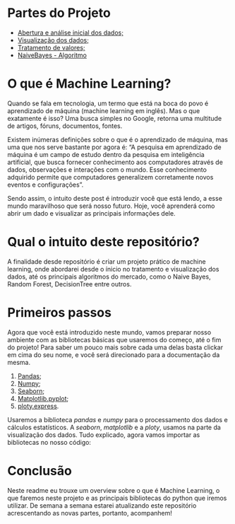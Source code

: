  # Partes do Projeto
 * [Abertura e análise inicial dos dados;](https://github.com/DevShy/MachineLearningProject/blob/main/parte1/abertura_an%C3%A1lise_dados.md)  
 * [Visualização dos dados;](https://github.com/DevShy/MachineLearningProject/blob/main/parte2/visualizacao_dados.md)  
 * [Tratamento de valores;](https://github.com/DevShy/MachineLearningProject/blob/main/parte3/tratamento_valores.md)  
 * [NaiveBayes - Algoritmo](https://github.com/DevShy/MachineLearningProject/blob/main/parte4/naivebayes.md)  

# O que é Machine Learning?

Quando se fala em tecnologia, um termo que está na boca do povo é aprendizado de máquina (machine learning em inglês). Mas o que exatamente é isso? Uma busca simples no Google, retorna uma multitude de artigos, fóruns, documentos, fontes.

Existem inúmeras definições sobre o que é o aprendizado de máquina, mas uma que nos serve bastante por agora é: “A pesquisa em aprendizado de máquina é um campo de estudo dentro da pesquisa em inteligência artificial, que busca fornecer conhecimento aos computadores através de dados, observações e interações com o mundo. Esse conhecimento adquirido permite que computadores generalizem corretamente novos eventos e configurações”.

Sendo assim, o intuito deste post é introduzir você que está lendo, a esse mundo maravilhoso que será nosso futuro. Hoje, você aprenderá como abrir um dado e visualizar as principais informações dele.

# Qual o intuito deste repositório? 

A finalidade desde repositório é criar um projeto prático de machine learning, onde abordarei desde o ínicio no tratamento e visualização dos dados, até os principais algoritmos do mercado, como o Naive Bayes, Random Forest, DecisionTree entre outros. 


# Primeiros passos
Agora que você está introduzido neste mundo, vamos preparar nosso ambiente com as bibliotecas básicas que usaremos do começo, até o fim do projeto! Para saber um pouco mais sobre cada uma delas
basta clickar em cima do seu nome, e você será direcionado para a documentação da mesma. 
1.   [Pandas](https://pandas.pydata.org/docs/);
2.   [Numpy](https://numpy.org/doc/stable/);
3.   [Seaborn](https://seaborn.pydata.org/);
4.   [Matplotlib.pyplot](https://matplotlib.org/);
5.   [ploty.express](https://dash.plotly.com/).


Usaremos a biblioteca *pandas* e *numpy* para o processamento dos dados e cálculos estatísticos. A *seaborn*, *matplotlib* e a *ploty*, usamos na parte da visualização dos dados. Tudo explicado, agora vamos importar as bibliotecas no nosso código: 


# Conclusão

Neste readme eu trouxe um overview sobre o que é Machine Learning, o que faremos neste projeto e as principais bibliotecas do python que iremos utilizar. De semana a semana estarei atualizando este repositório acrescentando as novas partes, portanto, acompanhem! 
